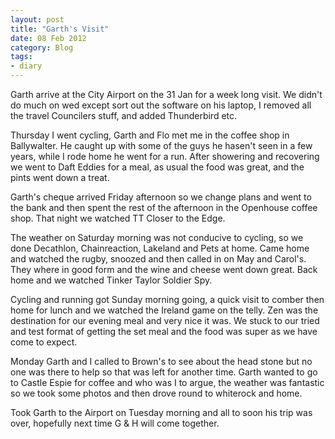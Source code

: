 ```yaml
---
layout: post
title: "Garth's Visit"
date: 08 Feb 2012
category: Blog
tags:
- diary
---
```


<p>Garth arrive at the City Airport on the 31 Jan for a week long visit. We didn't do much on wed except sort out the software on his laptop, I removed all the travel Councilers stuff, and added Thunderbird etc. </p>

<p>Thursday I went cycling, Garth and Flo met me in the coffee shop in Ballywalter. He caught up with some of the guys he hasen't seen in a few years, while I rode home he went for a run. After showering and recovering we went to Daft Eddies for a meal, as usual the food was great, and the pints went down a treat.</p>

<p>Garth's cheque arrived Friday afternoon so we change plans and went to the bank and then spent the rest of the afternoon in the Openhouse coffee shop. That night we watched TT Closer to the Edge.</p>

<p>The weather on Saturday morning was not conducive to cycling, so we done Decathlon, Chainreaction, Lakeland and Pets at home. Came home and watched the rugby, snoozed and then called in on May and Carol's. They where in good form and the wine and cheese went down great. Back home and we watched Tinker Taylor Soldier Spy.</p>

<p>Cycling and running got Sunday morning going, a quick visit to comber then home for lunch and we watched the Ireland game on the telly. Zen was the destination for our evening meal and very nice it was. We stuck to our tried and test format of getting the set meal and the food was super as we have come to expect.</p>

<p>Monday Garth and I called to Brown's to see about the head stone but no one was there to help so that was left for another time. Garth wanted to go to Castle Espie for coffee and who was I to argue, the weather was fantastic so we took some photos and then drove round to whiterock and home.</p>

Took Garth to the Airport on Tuesday morning and all to soon his trip was over, hopefully next time G & H will come together.

